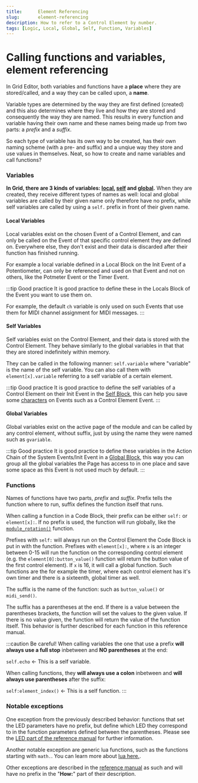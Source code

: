 ```yaml
---
title:      Element Referencing
slug:       element-referencing
description: How to refer to a Control Element by number.
tags: [Logic, Local, Global, Self, Function, Variables]
---
```


# Calling functions and variables, element referencing

In Grid Editor, both variables and functions have a **place** where they are stored/called, and a way they can be called upon, a **name**.

Variable types are determined by the way they are first defined (created) and this also determines where they live and how they are stored and consequently the way they are named. This results in every function and variable having their own name and these names being made up from two parts: a *prefix* and a *suffix*.

So each type of variable has its own way to be created, has their own naming scheme (with a pre- and suffix) and a unqiue way they store and use values in themselves. Neat, so how to create and name variables and call functions?

### Variables

**In Grid, there are 3 kinds of variables: [local](/docs/wiki/actions/variables/local-variables.md), [self](/docs/wiki/actions/variables/self-variables.md) and [global](/docs/wiki/actions/variables/global-variables.md).** When they are created, they receive different types of names as well: local and global variables are called by their given name only therefore have no prefix, while self variables are called by using a `self.` prefix in front of their given name.

#### Local Variables

Local variables exist on the chosen Event of a Control Element, and can only be called on the Event of that specific control element they are defined on. Everywhere else, they don't exist and their data is discarded after their function has finished running.

For example a local variable defined in a Local Block on the Init Event of a Potentiometer, can only be referenced and used on that Event and not on others, like the Potmeter Event or the Timer Event.

:::tip Good practice
It is good practice to define these in the Locals Block of the Event you want to use them on.

For example, the default `ch` variable is only used on such Events that use them for MIDI channel assignment for MIDI messages.
:::

#### Self Variables

Self variables exist on the Control Element, and their data is stored with the Control Element. They behave similarly to the global variables in that that they are stored indefinitely within memory.

They can be called in the following manner: `self.variable` where "variable" is the name of the self variable. You can also call them with `element[x].variable` referring to a self variable of a certain element.

:::tip Good practice
It is good practice to define the self variables of a Control Element on their Init Event in the [Self Block](/docs/wiki/actions/variables/self-variables.md), this can help you save some [characters](/docs/wiki/char-limit.md) on Events such as a Control Element Event.
:::

#### Global Variables

Global variables exist on the active page of the module and can be called by any control element, without suffix, just by using the name they were named such as `gvariable`.

:::tip Good practice
It is good practice to define these variables in the Action Chain of the System Events/Init Event in a [Global Block](/docs/wiki/actions/variables/global-variables.md), this way you can group all the global variables the Page has access to in one place and save some space as this Event is not used much by default.
:::


### Functions

Names of functions have two parts, *prefix* and *suffix*. Prefix tells the function where to run, suffix defines the function itself that runs.

When calling a function in a Code Block, their prefix can be either `self:` or `element[x]:`. If no prefix is used, the function will run globally, like the [`module_rotation()`](/docs/reference-manual/grid-functions/module-position.md) function. 

Prefixes with `self:` will always run on the Control Element the Code Block is put in with the function. Prefixes with `element[x]:`, where `x` is an integer between 0-15 will run the function on the corresponding control element (e.g. the `element[0]:button_value()` function will return the button value of the first control element). If `x`  is 16, it will call a global function. Such functions are the for example the timer, where each control element has it's own timer and there is a sixteenth, global timer as well.

The suffix is the name of the function: such as `button_value()` or `midi_send()`. 

The suffix has a parentheses at the end. If there is a value between the parentheses brackets, the function will set the values to the given value. If there is no value given, the function will return the value of the function itself. This behavior is further described for each function in this reference manual.

:::caution Be careful! 
When calling variables the one that use a prefix **will always use a full stop** inbetween and **NO parentheses** at the end:

`self.echo` <- This is a self variable.

When calling functions, they **will always use a colon** inbetween and **will always use parentheses** after the suffix:

`self:element_index()` <- This is a self function.
:::

### Notable exceptions

One exception from the previously described behavior: functions that set the LED parameters have no prefix, but define which LED they correspond to in the function parameters defined between the parentheses. Please see the [LED part of the reference manual](/docs/reference-manual/grid-functions/led.md) for further information.

Another notable exception are generic lua functions, such as the functions starting with  `math.`. You can learn more about [lua here.](https://www.lua.org/pil/contents.html).

Other exceptions are described in the [reference manual](/docs/reference-manual/introduction.md) as such and will have no prefix in the "**How:**" part of their description.